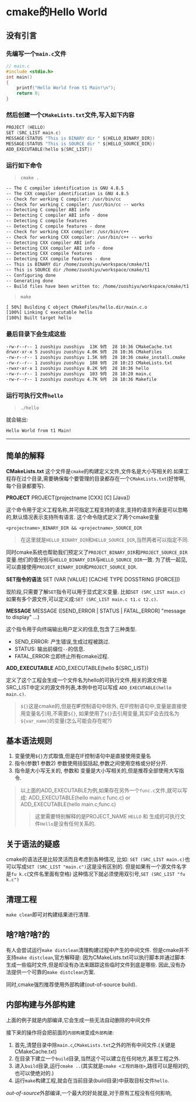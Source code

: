 # cmake的Hello World

## 没有引言

### 先编写一个`main.c`文件

```c
// main.c
#include <stdio.h>
int main()
{
    printf("Hello World from t1 Main!\n");
    return 0;
}
```

### 然后创建一个`CMakeLists.txt`文件,写入如下内容

```c
PROJECT (HELLO)
SET (SRC_LIST main.c)
MESSAGE(STATUS "This is BINARY dir " ${HELLO_BINARY_DIR})
MESSAGE(STATUS "This is SOURCE dir " ${HELLO_SOURCE_DIR})
ADD_EXECUTABLE(hello ${SRC_LIST})
```

### 运行如下命令

> `cmake .`

```txt
-- The C compiler identification is GNU 4.8.5
-- The CXX compiler identification is GNU 4.8.5
-- Check for working C compiler: /usr/bin/cc
-- Check for working C compiler: /usr/bin/cc -- works
-- Detecting C compiler ABI info
-- Detecting C compiler ABI info - done
-- Detecting C compile features
-- Detecting C compile features - done
-- Check for working CXX compiler: /usr/bin/c++
-- Check for working CXX compiler: /usr/bin/c++ -- works
-- Detecting CXX compiler ABI info
-- Detecting CXX compiler ABI info - done
-- Detecting CXX compile features
-- Detecting CXX compile features - done
-- This is BINARY dir /home/zuoshiyu/workspace/cmake/t1
-- This is SOURCE dir /home/zuoshiyu/workspace/cmake/t1
-- Configuring done
-- Generating done
-- Build files have been written to: /home/zuoshiyu/workspace/cmake/t1
```

> `make`

```txt
[ 50%] Building C object CMakeFiles/hello.dir/main.c.o
[100%] Linking C executable hello
[100%] Built target hello
```

### 最后目录下会生成这些

```txt
-rw-r--r-- 1 zuoshiyu zuoshiyu  13K 9月  28 10:36 CMakeCache.txt
drwxr-xr-x 5 zuoshiyu zuoshiyu 4.0K 9月  28 10:36 CMakeFiles
-rw-r--r-- 1 zuoshiyu zuoshiyu 1.5K 9月  28 10:36 cmake_install.cmake
-rw-r--r-- 1 zuoshiyu zuoshiyu  188 9月  28 10:23 CMakeLists.txt
-rwxr-xr-x 1 zuoshiyu zuoshiyu 8.2K 9月  28 10:36 hello
-rw-r--r-- 1 zuoshiyu zuoshiyu  103 9月  28 10:20 main.c
-rw-r--r-- 1 zuoshiyu zuoshiyu 4.7K 9月  28 10:36 Makefile
```

### 运行可执行文件`hello`

> `./hello`

就会输出:

```txt
Hello World from t1 Main!
```

___

## 简单的解释

**CMakeLists.txt**
这个文件是`cmake`的构建定义文件,文件名是大小写相关的.如果工程存在过个目录,需要确保每个要管理的目录都存在一个`CMakeLists.txt`(好惨啊,每个目录都要写).

**PROJECT**
    PROJECT(projectname [CXX] [C] [Java])

这个命令用于定义工程名称,并可指定工程支持的语言,支持的语言列表是可以忽略的,默认情况表示支持所有语言.
这个命令隐式定义了两个cmake变量

    <projectname>_BINARY_DIR && <projectname>_SOURCE_DIR

>在这里就是`HELLO_BINARY_DIR`和`HELLO_SOURCE_DIR`,当然两者可以指定不同.

同时cmake系统也帮助我们预定义了`PROJECT_BINARY_DIR`和`PROJECT_SOURCE_DIR`变量.他们的值分别与`HELLO_BINARY_DIR`与`HELLO_SOURCE_DIR`一致.
为了统一起见,可以直接使用`PROJECT_BINARY_DIR`和`PROJECT_SOURCE_DIR`.

**SET指令的语法**
    SET (VAR [VALUE] [CACHE TYPE DOSSTRING [FORCE]])

现阶段,只需要了解`SET`指令可以用于显式定义变量.
比如`SET (SRC_LIST main.c)`如果有多个源文件,可以定义成:`SET (SRC_LIST main.c t1.c t2.c)`.

**MESSAGE**
    MESSAGE ([SEND_ERROR | STATUS | FATAL_ERROR] "message to display" ...)

这个指令用于向终端输出用户定义的信息,包含了三种类型.

* SEND_ERROR: 产生错误,生成过程被跳过.
* STATUS: 输出前缀位`--`的信息.
* FATAL_ERROR:立即终止所有cmake过程.

**ADD_EXECUTABLE**
    ADD_EXECUTABLE(hello ${SRC_LIST})

定义了这个工程会生成一个文件名为hello的可执行文件,相关的源文件是SRC_LIST中定义的源文件列表,本例中也可以写成
`ADD_EXECUTABLE(hello main.c)`.

>`${}`这是cmake的,但是在**IF**控制语句中除外,
>在IF控制语句中,变量是直接使用变量名引用,不需要`${}`,
>如果使用了`${}`去引用变量,其实IF会去找名为`${var_name}`的变量(怎么可能会存在呢?)


## 基本语法规则

1. 变量使用`${}`方式取值,但是在IF控制语句中是直接使用变量名
2. 指令(参数1 参数2)   参数使用括弧括起,参数之间使用空格或分好分开.
3. 指令是大小写无关的, 参数和 变量是大小写相关的,但是推荐全部使用大写指令.

>以上面的ADD_EXECUTABLE为例,如果存在另外一个`func.c`文件,就可以写成:
>ADD_EXECUTABLE(hello main.c func.c) or ADD_EXECUTABLE(hello main.c;func.c)
>>这里需要特别解释的是PROJECT_NAME `HELLO` 和 生成的可执行文件`Hello`是没有任何关系的.

## 关于语法的疑惑

cmake的语法还是比较灵活而且考虑到各种情况, 比如:
`SET (SRC_LIST main.c)`也可以写成`SET (SRC_LIST "main.c")`这是没有区别的.
但是如果有一个源文件名字是`fu k.c`(文件名里面有空格)
这种情况下就必须使用双引号,`SET (SRC_LIST "fu k.c")`

## 清理工程

`make clean`即可对构建结果进行清理.

## 啥?啥?啥?的

有人会尝试运行`make distclean`清理构建过程中产生的中间文件.
但是cmake并不支持`make distclean`,官方解释是:
    因为CMakeLists.txt可以执行脚本并通过脚本生成一些临时文件,但是却没有办法来跟踪这些临时文件到底是哪些.
    因此,没有办法提供一个可靠的`make distclean`方案.

同时,cmake强烈推荐使用外部构建(out-of-source build).

## 内部构建与外部构建

上面的例子就是内部编译,它会生成一些无法自动删除的中间文件

接下来的操作将会把前面的`内部构建`变成`外部构建`:

1. 首先,清楚目录中除`main.c`,`CMakeLists.txt`之外的所有中间文件.(关键是CMakeCache.txt)
2. 在目录下建立一个`build`目录,当然这个可以建立在任何地方,甚至工程之外.
3. 进入`build`目录,运行`cmake ..`(其实就是`cmake <工程的路径>`,路径可以是相对的,也可以使绝对的.)
4. 运行`make`构建工程,就会在当前目录(build目录)中获取目标文件`hello`.

*out-of-source*外部编译,一个最大的好处就是,对于原有工程没有任何影响,
